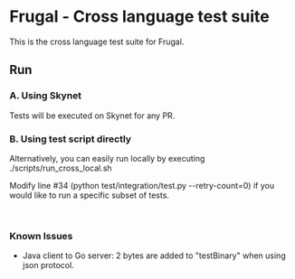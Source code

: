 # Frugal - Cross language test suite

This is the cross language test suite for Frugal.

## Run

### A. Using Skynet

Tests will be executed on Skynet for any PR. 

### B. Using test script directly

Alternatively, you can easily run locally by executing ./scripts/run_cross_local.sh

Modify line #34 (python test/integration/test.py --retry-count=0) if you would like to run a specific subset of tests.

</br>

### Known Issues

* Java client to Go server: 2 bytes are added to "testBinary" when using json protocol.
